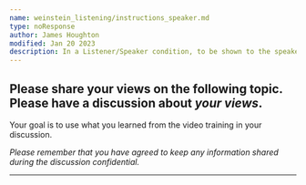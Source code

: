 ```yaml
---
name: weinstein_listening/instructions_speaker.md
type: noResponse
author: James Houghton
modified: Jan 20 2023
description: In a Listener/Speaker condition, to be shown to the speaker during discussion
---
```


## Please share your views on the following topic. Please have a discussion about _your views_.

Your goal is to use what you learned from the video training in your discussion.

_Please remember that you have agreed to keep any information shared during the discussion confidential._

---

